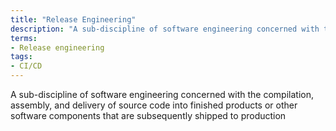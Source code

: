 ```yaml
---
title: "Release Engineering"
description: "A sub-discipline of software engineering concerned with the compilation, assembly, and delivery of source code into finished products or other software components that are subsequently shipped to production"
terms:
- Release engineering
tags:
- CI/CD
---
```

A sub-discipline of software engineering concerned with the compilation, assembly, and delivery of source code into finished products or other software components that are subsequently shipped to production